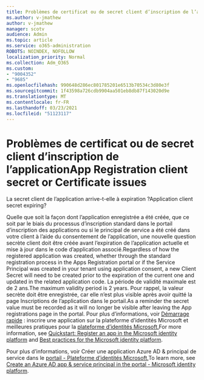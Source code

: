 ```yaml
---
title: Problèmes de certificat ou de secret client d’inscription de l’application
ms.author: v-jmathew
author: v-jmathew
manager: scotv
audience: Admin
ms.topic: article
ms.service: o365-administration
ROBOTS: NOINDEX, NOFOLLOW
localization_priority: Normal
ms.collection: Adm_O365
ms.custom:
- "9004352"
- "9685"
ms.openlocfilehash: 990648d286ec801785201e6513b70534c3d80e3f
ms.sourcegitcommit: 1f43598a726cdb9904aa501eb8db87f143020d9e
ms.translationtype: MT
ms.contentlocale: fr-FR
ms.lasthandoff: 03/23/2021
ms.locfileid: "51123117"
---
```

# <a name="app-registration-client-secret-or-certificate-issues"></a><span data-ttu-id="4fe17-102">Problèmes de certificat ou de secret client d’inscription de l’application</span><span class="sxs-lookup"><span data-stu-id="4fe17-102">App Registration client secret or Certificate issues</span></span>

<span data-ttu-id="4fe17-103">La secret client de l’application arrive-t-elle à expiration ?</span><span class="sxs-lookup"><span data-stu-id="4fe17-103">Application client secret expiring?</span></span>

<span data-ttu-id="4fe17-104">Quelle que soit la façon dont l’application enregistrée a été créée, que ce soit par le biais du processus d’inscription standard dans le portail d’inscription des applications ou si le principal de service a été créé dans votre client à l’aide du consentement de l’application, une nouvelle question secrète client doit être créée avant l’expiration de l’application actuelle et mise à jour dans le code d’application associé.</span><span class="sxs-lookup"><span data-stu-id="4fe17-104">Regardless of how the registered application was created, whether through the standard registration process in the Apps Registration portal or if the Service Principal was created in your tenant using application consent, a new Client Secret will need to be created prior to the expiration of the current one and updated in the related application code.</span></span> <span data-ttu-id="4fe17-105">La période de validité maximale est de 2 ans.</span><span class="sxs-lookup"><span data-stu-id="4fe17-105">The maximum validity period is 2 years.</span></span> <span data-ttu-id="4fe17-106">Pour rappel, la valeur secrète doit être enregistrée, car elle n’est plus visible après avoir quitté la page Inscriptions de l’application dans le portail.</span><span class="sxs-lookup"><span data-stu-id="4fe17-106">As a reminder the secret value must be recorded as it will no longer be visible after leaving the App registrations page in the portal.</span></span> <span data-ttu-id="4fe17-107">Pour plus d’informations, voir [Démarrage rapide](https://docs.microsoft.com/azure/active-directory/develop/quickstart-register-app) : inscrire une application sur la plateforme d’identités Microsoft et meilleures pratiques pour la [plateforme d’identités Microsoft.](https://docs.microsoft.com/azure/active-directory/develop/identity-platform-integration-checklist#security)</span><span class="sxs-lookup"><span data-stu-id="4fe17-107">For more information, see [Quickstart: Register an app in the Microsoft identity platform](https://docs.microsoft.com/azure/active-directory/develop/quickstart-register-app) and [Best practices for the Microsoft identity platform](https://docs.microsoft.com/azure/active-directory/develop/identity-platform-integration-checklist#security).</span></span>

<span data-ttu-id="4fe17-108">Pour plus d’informations, voir Créer une application Azure AD & principal de service dans le [portail - Plateforme d’identités Microsoft.](https://docs.microsoft.com/azure/active-directory/develop/howto-create-service-principal-portal)</span><span class="sxs-lookup"><span data-stu-id="4fe17-108">To learn more, see [Create an Azure AD app & service principal in the portal - Microsoft identity platform](https://docs.microsoft.com/azure/active-directory/develop/howto-create-service-principal-portal).</span></span>
